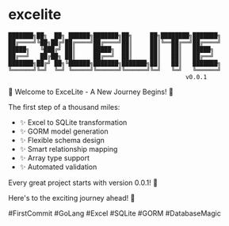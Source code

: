 # excelite

    ███████╗██╗  ██╗ ██████╗███████╗██╗     ██╗████████╗███████╗
    ██╔════╝╚██╗██╔╝██╔════╝██╔════╝██║     ██║╚══██╔══╝██╔════╝
    █████╗   ╚███╔╝ ██║     █████╗  ██║     ██║   ██║   █████╗  
    ██╔══╝   ██╔██╗ ██║     ██╔══╝  ██║     ██║   ██║   ██╔══╝  
    ███████╗██╔╝ ██╗╚██████╗███████╗███████╗██║   ██║   ███████╗
    ╚══════╝╚═╝  ╚═╝ ╚═════╝╚══════╝╚══════╝╚═╝   ╚═╝   ╚══════╝
                                                      v0.0.1


🌟 Welcome to ExceLite - A New Journey Begins! 🌟

The first step of a thousand miles:

* ✨ Excel to SQLite transformation
* ✨ GORM model generation
* ✨ Flexible schema design
* ✨ Smart relationship mapping
* ✨ Array type support
* ✨ Automated validation

Every great project starts with version 0.0.1! 🎊

Here's to the exciting journey ahead! 🚀

#FirstCommit #GoLang #Excel #SQLite #GORM #DatabaseMagic
